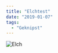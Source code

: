 ```yaml
---
title: "Elchtest"
date: "2019-01-07"
tags:
  - "Geknipst"
---
```


![Elch](/img/98AA2E8D-950A-42CA-9429-7B73E21A772C-1024x768.jpeg)
